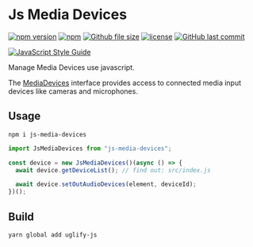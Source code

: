 # Js Media Devices

[![npm version](https://img.shields.io/npm/v/js-media-devices.svg?style=flat-square)](https://www.npmjs.org/package/js-media-devices)
[![npm](https://img.shields.io/npm/dt/js-media-devices.svg?style=flat-square)](http://npm-stat.com/charts.html?package=js-media-devices)
[![Github file size](https://img.shields.io/github/size/yi-ge/js-media-devices/bin/js-media-devices.min.js.svg?style=flat-square)](https://github.com/yi-ge/js-media-devices/blob/master/bin/js-media-devices.min.js)
[![license](https://img.shields.io/github/license/yi-ge/js-media-devices.svg?style=flat-square)](https://github.com/yi-ge/js-media-devices/blob/master/LICENSE)
[![GitHub last commit](https://img.shields.io/github/last-commit/yi-ge/js-media-devices.svg?style=flat-square)](https://github.com/yi-ge/js-media-devices)

[![JavaScript Style Guide](https://cdn.rawgit.com/standard/standard/master/badge.svg)](https://github.com/standard/standard)

Manage Media Devices use javascript.

The [MediaDevices](https://developer.mozilla.org/en-US/docs/Web/API/MediaDevices) interface provides access to connected media input devices like cameras and microphones.

## Usage

```
npm i js-media-devices
```

```javascript
import JsMediaDevices from "js-media-devices";

const device = new JsMediaDevices()(async () => {
  await device.getDeviceList(); // find out: src/index.js

  await device.setOutAudioDevices(element, deviceId);
})();
```

## Build

```bash
yarn global add uglify-js
```
